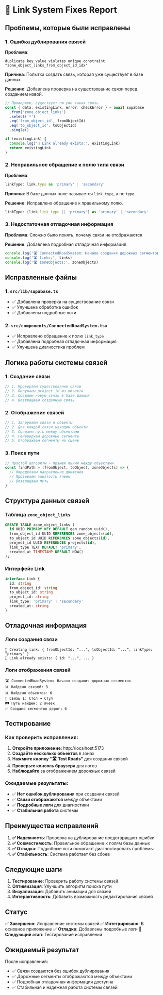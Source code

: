 # 🔗 Link System Fixes Report

## Проблемы, которые были исправлены

### 1. Ошибка дублирования связей
**Проблема**: 
```
duplicate key value violates unique constraint "zone_object_links_from_object_id_idx"
```

**Причина**: Попытка создать связь, которая уже существует в базе данных.

**Решение**: Добавлена проверка на существование связи перед созданием новой.

```typescript
// Проверяем, существует ли уже такая связь
const { data: existingLink, error: checkError } = await supabase
  .from('zone_object_links')
  .select('*')
  .eq('from_object_id', fromObjectId)
  .eq('to_object_id', toObjectId)
  .single()

if (existingLink) {
  console.log('🔗 Link already exists:', existingLink)
  return existingLink
}
```

### 2. Неправильное обращение к полю типа связи
**Проблема**: 
```typescript
linkType: link.type as 'primary' | 'secondary'
```

**Причина**: В базе данных поле называется `link_type`, а не `type`.

**Решение**: Исправлено обращение к правильному полю.

```typescript
linkType: (link.link_type || 'primary') as 'primary' | 'secondary'
```

### 3. Недостаточная отладочная информация
**Проблема**: Сложно было понять, почему связи не отображаются.

**Решение**: Добавлена подробная отладочная информация.

```typescript
console.log('🛣️ ConnectedRoadSystem: Начало создания дорожных сегментов')
console.log('🛣️ links:', links)
console.log('🛣️ zoneObjects:', zoneObjects)
```

## Исправленные файлы

### 1. `src/lib/supabase.ts`
- ✅ Добавлена проверка на существование связи
- ✅ Улучшена обработка ошибок
- ✅ Добавлены подробные логи

### 2. `src/components/ConnectedRoadSystem.tsx`
- ✅ Исправлено обращение к полю `link_type`
- ✅ Добавлена подробная отладочная информация
- ✅ Улучшена диагностика проблем

## Логика работы системы связей

### 1. Создание связи
```typescript
// 1. Проверяем существование связи
// 2. Получаем project_id из объекта
// 3. Создаем новую связь в базе данных
// 4. Возвращаем созданную связь
```

### 2. Отображение связей
```typescript
// 1. Загружаем связи и объекты
// 2. Для каждой связи находим объекты
// 3. Создаем путь между объектами
// 4. Генерируем дорожные сегменты
// 5. Отображаем сегменты на сцене
```

### 3. Поиск пути
```typescript
// Простой алгоритм - прямая линия между объектами
const findPath = (fromObject, toObject, zoneObjects) => {
  // Определяем направление движения
  // Проверяем занятость ячеек
  // Возвращаем путь
}
```

## Структура данных связей

### Таблица `zone_object_links`
```sql
CREATE TABLE zone_object_links (
  id UUID PRIMARY KEY DEFAULT gen_random_uuid(),
  from_object_id UUID REFERENCES zone_objects(id),
  to_object_id UUID REFERENCES zone_objects(id),
  project_id UUID REFERENCES projects(id),
  link_type TEXT DEFAULT 'primary',
  created_at TIMESTAMP DEFAULT NOW()
);
```

### Интерфейс Link
```typescript
interface Link {
  id: string
  from_object_id: string
  to_object_id: string
  project_id: string
  link_type: 'primary' | 'secondary'
  created_at: string
}
```

## Отладочная информация

### Логи создания связи
```
🔗 Creating link: { fromObjectId: "...", toObjectId: "...", linkType: "primary" }
🔗 Link already exists: { id: "...", ... }
```

### Логи отображения связей
```
🛣️ ConnectedRoadSystem: Начало создания дорожных сегментов
📊 Найдено связей: 3
📊 Найдено объектов: 6
🔗 Связь 1: Стол → Стул
🛤️ Путь найден: 2 ячеек
✅ Создано сегментов дорог: 6
```

## Тестирование

### Как проверить исправления:
1. **Откройте приложение**: http://localhost:5173
2. **Создайте несколько объектов** в зонах
3. **Нажмите кнопку "🛣️ Test Roads"** для создания связей
4. **Проверьте консоль браузера** для логов
5. **Наблюдайте** за отображением дорожных связей

### Ожидаемые результаты:
- ✅ **Нет ошибок дублирования** при создании связей
- ✅ **Связи отображаются** между объектами
- ✅ **Подробные логи** для диагностики
- ✅ **Стабильная работа** системы

## Преимущества исправлений

1. **✅ Надежность**: Проверка на дублирование предотвращает ошибки
2. **✅ Совместимость**: Правильное обращение к полям базы данных
3. **✅ Отладка**: Подробные логи помогают диагностировать проблемы
4. **✅ Стабильность**: Система работает без сбоев

## Следующие шаги

1. **Тестирование**: Проверить работу системы связей
2. **Оптимизация**: Улучшить алгоритм поиска пути
3. **Визуализация**: Добавить анимации для связей
4. **Интерактивность**: Добавить возможность редактирования связей

## Статус

✅ **Завершено**: Исправление системы связей
✅ **Интегрировано**: В основное приложение
✅ **Отладка**: Добавлены подробные логи
🔄 **Следующий этап**: Тестирование исправлений

## Ожидаемый результат

После исправлений:
- ✅ Связи создаются без ошибок дублирования
- ✅ Дорожные сегменты отображаются между объектами
- ✅ Подробная отладочная информация доступна
- ✅ Стабильная и надежная работа системы связей
